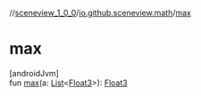 //[sceneview_1_0_0](../../index.md)/[io.github.sceneview.math](index.md)/[max](max.md)

# max

[androidJvm]\
fun [max](max.md)(a: [List](https://kotlinlang.org/api/latest/jvm/stdlib/kotlin.collections/-list/index.html)&lt;[Float3](../../../sceneview/sceneview/dev.romainguy.kotlin.math/-float3/index.md)&gt;): [Float3](../../../sceneview/sceneview/dev.romainguy.kotlin.math/-float3/index.md)

